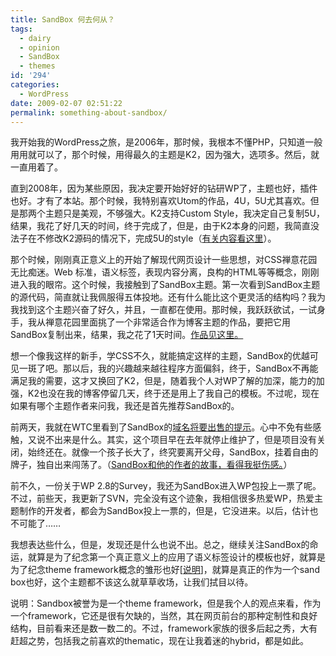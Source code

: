 ```yaml
---
title: SandBox 何去何从？
tags:
  - dairy
  - opinion
  - SandBox
  - themes
id: '294'
categories:
  - WordPress
date: 2009-02-07 02:51:22
permalink: something-about-sandbox/
---
```


我开始我的WordPress之旅，是2006年，那时候，我根本不懂PHP，只知道一般用用就可以了，那个时候，用得最久的主题是K2，因为强大，选项多。然后，就一直用着了。
<!-- more -->
直到2008年，因为某些原因，我决定要开始好好的钻研WP了，主题也好，插件也好。才有了本站。那个时候，我特别喜欢Utom的作品，4U，5U尤其喜欢。但是那两个主题只是美观，不够强大。K2支持Custom Style，我决定自己复制5U，结果，我花了好几天的时间，终于完成了，但是，由于K2本身的问题，我简直没法子在不修改K2源码的情况下，完成5U的style（[有关内容看这里](http://blog.charlestang.org/style5u-for-k2.htm)）。

那个时候，刚刚真正意义上的开始了解现代网页设计一些思想，对CSS禅意花园无比痴迷。Web 标准，语义标签，表现内容分离，良构的HTML等等概念，刚刚进入我的眼帘。这个时候，我接触到了SandBox主题。第一次看到SandBox主题的源代码，简直就让我佩服得五体投地。还有什么能比这个更灵活的结构吗？我为我找到这个主题兴奋了好久，并且，一直都在使用。那时候，我跃跃欲试，一试身手，我从禅意花园里面挑了一个非常适合作为博客主题的作品，要把它用SandBox复制出来，结果，我之花了1天时间。[作品见这里。](http://blog.charlestang.org/style-contemporary-nouveau.htm)

想一个像我这样的新手，学CSS不久，就能搞定这样的主题，SandBox的优越可见一斑了吧。那以后，我的兴趣越来越往程序方面偏斜，终于，SandBox不再能满足我的需要，这才又换回了K2，但是，随着我个人对WP了解的加深，能力的加强，K2也没在我的博客停留几天，终于还是用上了我自己的模板。不过呢，现在如果有哪个主题作者来问我，我还是首先推荐SandBox的。

前两天，我就在WTC里看到了SandBox的[域名将要出售的提示](http://www.plaintxt.org/2009/01/looking-for-a-wordpress-brand/)。心中不免有些感触，又说不出来是什么。其实，这个项目早在去年就停止维护了，但是项目没有关闭，始终还在。就像一个孩子长大了，终究要离开父母，SandBox，挂着自由的牌子，独自出来闯荡了。（[SandBox和他的作者的故事，看得我挺伤感。](http://scottwallick.com/blog/2009/01/on-selling-something-i-sort-of-own/)）

前不久，一份关于WP 2.8的Survey，我还为SandBox进入WP包投上一票了呢。不过，前些天，我更新了SVN，完全没有这个迹象，我相信很多热爱WP，热爱主题制作的开发者，都会为SandBox投上一票的，但是，它没进来。以后，估计也不可能了……

我想表达些什么，但是，发现还是什么也说不出。总之，继续关注SandBox的命运，就算是为了纪念第一个真正意义上的应用了语义标签设计的模板也好，就算是为了纪念theme framework概念的雏形也好[[说明](#sndbx-explain)]，就算是真正的作为一个sand box也好，这个主题都不该这么就草草收场，让我们拭目以待。

说明：Sandbox被誉为是一个theme framework，但是我个人的观点来看，作为一个framework，它还是很有欠缺的，当然，其在网页前台的那种定制性和良好结构，目前看来还是数一数二的。不过，framework家族的很多后起之秀，大有赶超之势，包括我之前喜欢的thematic，现在让我着迷的hybrid，都是如此。